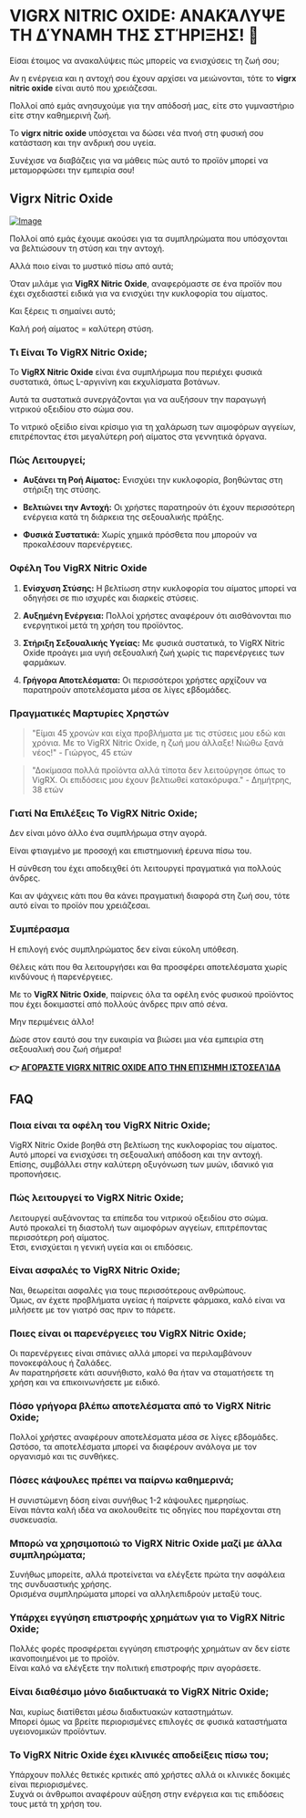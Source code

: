 # VIGRX NITRIC OXIDE: ΑΝΑΚΆΛΥΨΕ ΤΗ ΔΎΝΑΜΗ ΤΗΣ ΣΤΉΡΙΞΗΣ! 💪

Είσαι έτοιμος να ανακαλύψεις πώς μπορείς να ενισχύσεις τη ζωή σου; 

Αν η ενέργεια και η αντοχή σου έχουν αρχίσει να μειώνονται, τότε το **vigrx nitric oxide** είναι αυτό που χρειάζεσαι. 

Πολλοί από εμάς ανησυχούμε για την απόδοσή μας, είτε στο γυμναστήριο είτε στην καθημερινή ζωή. 

Το **vigrx nitric oxide** υπόσχεται να δώσει νέα πνοή στη φυσική σου κατάσταση και την ανδρική σου υγεία. 

Συνέχισε να διαβάζεις για να μάθεις πώς αυτό το προϊόν μπορεί να μεταμορφώσει την εμπειρία σου!

## Vigrx Nitric Oxide

[![Image](https://www2.sellhealth.com/561/vigrxnitricoxide_35_1.jpg)](https://gchaffi.com/GUDNW2Ie)

Πολλοί από εμάς έχουμε ακούσει για τα συμπληρώματα που υπόσχονται να βελτιώσουν τη στύση και την αντοχή. 

Αλλά ποιο είναι το μυστικό πίσω από αυτά;

Όταν μιλάμε για **VigRX Nitric Oxide**, αναφερόμαστε σε ένα προϊόν που έχει σχεδιαστεί ειδικά για να ενισχύει την κυκλοφορία του αίματος. 

Και ξέρεις τι σημαίνει αυτό; 

Καλή ροή αίματος = καλύτερη στύση.

### Τι Είναι Το VigRX Nitric Oxide;

Το **VigRX Nitric Oxide** είναι ένα συμπλήρωμα που περιέχει φυσικά συστατικά, όπως L-αργινίνη και εκχυλίσματα βοτάνων. 

Αυτά τα συστατικά συνεργάζονται για να αυξήσουν την παραγωγή νιτρικού οξειδίου στο σώμα σου.

Το νιτρικό οξείδιο είναι κρίσιμο για τη χαλάρωση των αιμοφόρων αγγείων, επιτρέποντας έτσι μεγαλύτερη ροή αίματος στα γεννητικά όργανα.

### Πώς Λειτουργεί;

- **Αυξάνει τη Ροή Αίματος:** 
  Ενισχύει την κυκλοφορία, βοηθώντας στη στήριξη της στύσης.
  
- **Βελτιώνει την Αντοχή:** 
  Οι χρήστες παρατηρούν ότι έχουν περισσότερη ενέργεια κατά τη διάρκεια της σεξουαλικής πράξης.
  
- **Φυσικά Συστατικά:** 
  Χωρίς χημικά πρόσθετα που μπορούν να προκαλέσουν παρενέργειες.

### Οφέλη Του VigRX Nitric Oxide

1. **Ενίσχυση Στύσης:**
   Η βελτίωση στην κυκλοφορία του αίματος μπορεί να οδηγήσει σε πιο ισχυρές και διαρκείς στύσεις.

2. **Αυξημένη Ενέργεια:**
   Πολλοί χρήστες αναφέρουν ότι αισθάνονται πιο ενεργητικοί μετά τη χρήση του προϊόντος.

3. **Στήριξη Σεξουαλικής Υγείας:**
   Με φυσικά συστατικά, το VigRX Nitric Oxide προάγει μια υγιή σεξουαλική ζωή χωρίς τις παρενέργειες των φαρμάκων.

4. **Γρήγορα Αποτελέσματα:**
   Οι περισσότεροι χρήστες αρχίζουν να παρατηρούν αποτελέσματα μέσα σε λίγες εβδομάδες.

### Πραγματικές Μαρτυρίες Χρηστών

> "Είμαι 45 χρονών και είχα προβλήματα με τις στύσεις μου εδώ και χρόνια. Με το VigRX Nitric Oxide, η ζωή μου άλλαξε! Νιώθω ξανά νέος!" - Γιώργος, 45 ετών

> "Δοκίμασα πολλά προϊόντα αλλά τίποτα δεν λειτούργησε όπως το VigRX. Οι επιδόσεις μου έχουν βελτιωθεί κατακόρυφα." - Δημήτρης, 38 ετών

### Γιατί Να Επιλέξεις Το VigRX Nitric Oxide;

Δεν είναι μόνο άλλο ένα συμπλήρωμα στην αγορά. 

Είναι φτιαγμένο με προσοχή και επιστημονική έρευνα πίσω του.

Η σύνθεση του έχει αποδειχθεί ότι λειτουργεί πραγματικά για πολλούς άνδρες.

Και αν ψάχνεις κάτι που θα κάνει πραγματική διαφορά στη ζωή σου, τότε αυτό είναι το προϊόν που χρειάζεσαι.

### Συμπέρασμα

Η επιλογή ενός συμπληρώματος δεν είναι εύκολη υπόθεση. 

Θέλεις κάτι που θα λειτουργήσει και θα προσφέρει αποτελέσματα χωρίς κινδύνους ή παρενέργειες.

Με το **VigRX Nitric Oxide**, παίρνεις όλα τα οφέλη ενός φυσικού προϊόντος που έχει δοκιμαστεί από πολλούς άνδρες πριν από σένα.

Μην περιμένεις άλλο!

Δώσε στον εαυτό σου την ευκαιρία να βιώσει μια νέα εμπειρία στη σεξουαλική σου ζωή σήμερα!



**👉 [ΑΓΟΡΆΣΤΕ VIGRX NITRIC OXIDE ΑΠΌ ΤΗΝ ΕΠΊΣΗΜΗ ΙΣΤΟΣΕΛΊΔΑ](https://gchaffi.com/GUDNW2Ie)**

## FAQ

### Ποια είναι τα οφέλη του VigRX Nitric Oxide;

VigRX Nitric Oxide βοηθά στη βελτίωση της κυκλοφορίας του αίματος.  
Αυτό μπορεί να ενισχύσει τη σεξουαλική απόδοση και την αντοχή.  
Επίσης, συμβάλλει στην καλύτερη οξυγόνωση των μυών, ιδανικό για προπονήσεις.

### Πώς λειτουργεί το VigRX Nitric Oxide;

Λειτουργεί αυξάνοντας τα επίπεδα του νιτρικού οξειδίου στο σώμα.  
Αυτό προκαλεί τη διαστολή των αιμοφόρων αγγείων, επιτρέποντας περισσότερη ροή αίματος.  
Έτσι, ενισχύεται η γενική υγεία και οι επιδόσεις.

### Είναι ασφαλές το VigRX Nitric Oxide;

Ναι, θεωρείται ασφαλές για τους περισσότερους ανθρώπους.  
Όμως, αν έχετε προβλήματα υγείας ή παίρνετε φάρμακα, καλό είναι να μιλήσετε με τον γιατρό σας πριν το πάρετε.

### Ποιες είναι οι παρενέργειες του VigRX Nitric Oxide;

Οι παρενέργειες είναι σπάνιες αλλά μπορεί να περιλαμβάνουν πονοκεφάλους ή ζαλάδες.  
Αν παρατηρήσετε κάτι ασυνήθιστο, καλό θα ήταν να σταματήσετε τη χρήση και να επικοινωνήσετε με ειδικό.

### Πόσο γρήγορα βλέπω αποτελέσματα από το VigRX Nitric Oxide;

Πολλοί χρήστες αναφέρουν αποτελέσματα μέσα σε λίγες εβδομάδες.  
Ωστόσο, τα αποτελέσματα μπορεί να διαφέρουν ανάλογα με τον οργανισμό και τις συνθήκες.

### Πόσες κάψουλες πρέπει να παίρνω καθημερινά;

Η συνιστώμενη δόση είναι συνήθως 1-2 κάψουλες ημερησίως.  
Είναι πάντα καλή ιδέα να ακολουθείτε τις οδηγίες που παρέχονται στη συσκευασία.

### Μπορώ να χρησιμοποιώ το VigRX Nitric Oxide μαζί με άλλα συμπληρώματα;

Συνήθως μπορείτε, αλλά προτείνεται να ελέγξετε πρώτα την ασφάλεια της συνδυαστικής χρήσης.  
Ορισμένα συμπληρώματα μπορεί να αλληλεπιδρούν μεταξύ τους.

### Υπάρχει εγγύηση επιστροφής χρημάτων για το VigRX Nitric Oxide;

Πολλές φορές προσφέρεται εγγύηση επιστροφής χρημάτων αν δεν είστε ικανοποιημένοι με το προϊόν.  
Είναι καλό να ελέγξετε την πολιτική επιστροφής πριν αγοράσετε.

### Είναι διαθέσιμο μόνο διαδικτυακά το VigRX Nitric Oxide;

Ναι, κυρίως διατίθεται μέσω διαδικτυακών καταστημάτων.  
Μπορεί όμως να βρείτε περιορισμένες επιλογές σε φυσικά καταστήματα υγειονομικών προϊόντων.

### Το VigRX Nitric Oxide έχει κλινικές αποδείξεις πίσω του;

Υπάρχουν πολλές θετικές κριτικές από χρήστες αλλά οι κλινικές δοκιμές είναι περιορισμένες.  
Συχνά οι άνθρωποι αναφέρουν αύξηση στην ενέργεια και τις επιδόσεις τους μετά τη χρήση του.
